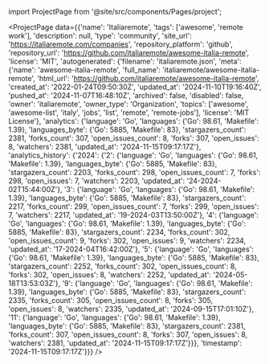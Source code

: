 
import ProjectPage from '@site/src/components/Pages/project';

<ProjectPage
    data={{'name': 'Italiaremote', 'tags': ['awesome', 'remote work'], 'description': null, 'type': 'community', 'site_url': 'https://italiaremote.com/companies', 'repository_platform': 'github', 'repository_url': 'https://github.com/italiaremote/awesome-italia-remote', 'license': 'MIT', 'autogenerated': {'filename': 'italiaremote.json', 'meta': {'name': 'awesome-italia-remote', 'full_name': 'italiaremote/awesome-italia-remote', 'html_url': 'https://github.com/italiaremote/awesome-italia-remote', 'created_at': '2022-01-24T09:50:30Z', 'updated_at': '2024-11-10T19:16:40Z', 'pushed_at': '2024-11-07T16:48:10Z', 'archived': false, 'disabled': false, 'owner': 'italiaremote', 'owner_type': 'Organization', 'topics': ['awesome', 'awesome-list', 'italy', 'jobs', 'list', 'remote', 'remote-jobs'], 'license': 'MIT License'}, 'analytics': {'language': 'Go', 'languages': {'Go': 98.61, 'Makefile': 1.39}, 'languages_byte': {'Go': 5885, 'Makefile': 83}, 'stargazers_count': 2381, 'forks_count': 307, 'open_issues_count': 8, 'forks': 307, 'open_issues': 8, 'watchers': 2381, 'updated_at': '2024-11-15T09:17:17Z'}, 'analytics_history': {'2024': {'2': {'language': 'Go', 'languages': {'Go': 98.61, 'Makefile': 1.39}, 'languages_byte': {'Go': 5885, 'Makefile': 83}, 'stargazers_count': 2203, 'forks_count': 298, 'open_issues_count': 7, 'forks': 298, 'open_issues': 7, 'watchers': 2203, 'updated_at': '24-2024-02T15:44:00Z'}, '3': {'language': 'Go', 'languages': {'Go': 98.61, 'Makefile': 1.39}, 'languages_byte': {'Go': 5885, 'Makefile': 83}, 'stargazers_count': 2217, 'forks_count': 299, 'open_issues_count': 7, 'forks': 299, 'open_issues': 7, 'watchers': 2217, 'updated_at': '19-2024-03T13:50:00Z'}, '4': {'language': 'Go', 'languages': {'Go': 98.61, 'Makefile': 1.39}, 'languages_byte': {'Go': 5885, 'Makefile': 83}, 'stargazers_count': 2234, 'forks_count': 302, 'open_issues_count': 9, 'forks': 302, 'open_issues': 9, 'watchers': 2234, 'updated_at': '17-2024-04T16:42:00Z'}, '5': {'language': 'Go', 'languages': {'Go': 98.61, 'Makefile': 1.39}, 'languages_byte': {'Go': 5885, 'Makefile': 83}, 'stargazers_count': 2252, 'forks_count': 302, 'open_issues_count': 8, 'forks': 302, 'open_issues': 8, 'watchers': 2252, 'updated_at': '2024-05-18T13:53:03Z'}, '9': {'language': 'Go', 'languages': {'Go': 98.61, 'Makefile': 1.39}, 'languages_byte': {'Go': 5885, 'Makefile': 83}, 'stargazers_count': 2335, 'forks_count': 305, 'open_issues_count': 8, 'forks': 305, 'open_issues': 8, 'watchers': 2335, 'updated_at': '2024-09-15T17:01:10Z'}, '11': {'language': 'Go', 'languages': {'Go': 98.61, 'Makefile': 1.39}, 'languages_byte': {'Go': 5885, 'Makefile': 83}, 'stargazers_count': 2381, 'forks_count': 307, 'open_issues_count': 8, 'forks': 307, 'open_issues': 8, 'watchers': 2381, 'updated_at': '2024-11-15T09:17:17Z'}}}, 'timestamp': '2024-11-15T09:17:17Z'}}}
/>
